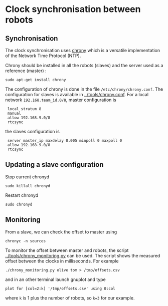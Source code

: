 # Clock synchronisation between robots
## Synchronisation
  The clock synchronisation uses [chrony]( https://chrony.tuxfamily.org/chrony )
  which is a versatile implementation of the Network Time Protocol (NTP).

  Chrony should be installed in all the robots (slaves) and the server used as a reference (master) :
  
    sudo apt-get install chrony
  
  The configuration of chrony is done in the file `/etc/chrony/chrony.conf`.
  The configuration for slaves is available in [../tools/chrony.conf](../tools/chrony.conf).
  For a local network `192.168.team_id.0/8`, master configuration is
  
     local stratum 8
     manual
     allow 192.168.9.0/8
     rtcsync
     
  the slaves configuration is
 
     server master_ip maxdelay 0.005 minpoll 0 maxpoll 0
     allow 192.168.9.0/8
     rtcsync
     
## Updating a slave configuration

Stop current chronyd

    sudo killall chronyd

Restart chronyd

    sudo chronyd
     
## Monitoring
  From a slave, we can check the offset to master using 
  
    chronyc -n sources
    
  To monitor the offset between master and robots, the script
  [../tools/chrony_monitoring.py](../tools/chrony_monitoring.py) can be used.
  The script shows the measured offset between the clocks in milliseconds.
  For example
  
    ./chrony_monitoring.py olive tom > /tmp/offsets.csv
    
  and in an other terminal launch gnuplot and type
  
    plot for [col=2:k] '/tmp/offsets.csv' using 0:col
    
  where `k` is 1 plus the number of robots, so `k=3` for our example.
 

 
  

  
  

